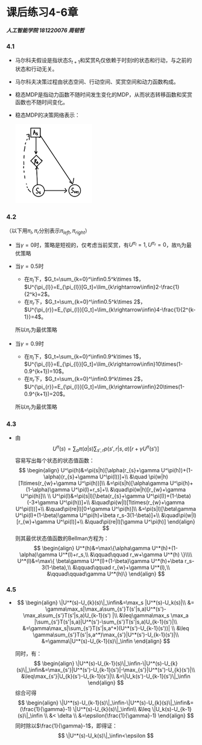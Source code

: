 # 课后练习4-6章

***人工智能学院 181220076 周韧哲***





### 4.1

+ 马尔科夫假设是指状态$S_{t+1}$和奖赏$R_t$仅依赖于时刻$t$的状态和行动，与之前的状态和行动无关。

+ 马尔科夫决策过程由状态空间、行动空间、奖赏空间和动力函数构成。

+ 稳态MDP是指动力函数不随时间发生变化的MDP，从而状态转移函数和奖赏函数也不随时间变化。

+ 稳态MDP的决策网络表示：

  <img src="pic\QQ图片20200408174152.png" style="zoom: 33%;" />

### 4.2

（以下用$\pi_l,\pi_r$分别表示$\pi_{left},\pi_{right}$）

+ 当$\gamma=0$时，策略是短视的，仅考虑当前奖赏，有$U^{\pi_{l}}=1,U^{\pi_{r}}=0$，故$\pi_{l}$为最优策略

+ 当$\gamma=0.5$时

  + 在$\pi_{l}$下，$G_t=\sum_{k=0}^\infin0.5^k\times 1$，$U^{\pi_{l}}=E_{\pi_{l}}[G_t]=\lim_{k\rightarrow\infin}2-\frac{1}{2^k}=2$。
  + 在$\pi_r$下，$G_t=\sum_{k=0}^\infin0.5^k\times 2$，$U^{\pi_{r}}=E_{\pi_{l}}[G_t]=\lim_{k\rightarrow\infin}4-\frac{1}{2^{k-1}}=4$。

  所以$\pi_r$为最优策略

+ 当$\gamma=0.9$时

  + 在$\pi_{l}$下，$G_t=\sum_{k=0}^\infin0.9^k\times 1$，$U^{\pi_{l}}=E_{\pi_{l}}[G_t]=\lim_{k\rightarrow\infin}10\times(1-0.9^{k+1})=10$。
  + 在$\pi_r$下，$G_t=\sum_{k=0}^\infin0.9^k\times 2$，$U^{\pi_{r}}=E_{\pi_{l}}[G_t]=\lim_{k\rightarrow\infin}20\times(1-0.9^{k+1})=20$。

  所以$\pi_r$为最优策略



### 4.3

+ 由
  $$
  U^\pi(s)=\sum_{a}\pi(a|s)\sum_{s',r}p(s',r|s,a)[r+\gamma U^\pi(s')]
$$
  容易写出每个状态的状态值函数：
  $$
  \begin{align}
  U^\pi(h)&=\pi(s|h)[\alpha(r_{s}+\gamma U^\pi(h))+(1-\alpha)(r_{s}+\gamma U^\pi(l))]+\\
  &\quad \pi(w|h)[1\times(r_{w}+\gamma U^\pi(h))]\\
  &=\pi(s|h)[\alpha\gamma U^\pi(h)+(1-\alpha)\gamma U^\pi(l)+r_s]+\\
  &\quad\pi(w|h)[r_{w}+\gamma U^\pi(h)]\\ \\
  U^\pi(l)&=\pi(s|l)[\beta(r_{s}+\gamma U^\pi(l))+(1-\beta)(-3+\gamma U^\pi(h))]+\\
  &\quad\pi(w|l)[1\times(r_{w}+\gamma U^\pi(l))]+\\
  &\quad\pi(re|l)[0+\gamma U^\pi(h)]\\
  &=\pi(s|l)[\beta\gamma U^\pi(l)+(1-\beta)\gamma U^\pi(h)+\beta r_s-3(1-\beta)]+\\
  &\quad\pi(w|l)[r_{w}+\gamma U^\pi(l)]+\\
  &\quad\pi(re|l)[\gamma U^\pi(h)]
  \end{align}
  $$
  则其最优状态值函数的Bellman方程为：
  $$
  \begin{align}
  U^*(h)&=\max\{\alpha\gamma U^*(h)+(1-\alpha)\gamma U^*(l)+r_s,\\
  &\qquad\qquad r_w+\gamma U^*(h) \}\\\\
  U^*(l)&=\max\{ \beta\gamma U^*(l)+(1-\beta)\gamma U^*(h)+\beta r_s-3(1-\beta),\\
  &\qquad\qquad r_{w}+\gamma U^*(l),\\
  &\qquad\qquad\gamma U^*(h)\}
  \end{align}
  $$
  





### 4.5

+ $$
  \begin{align}
  \|U^*(s)-U_{k}(s)\|_\infin&=\max_s |U^*(s)-U_k(s)|\\
  &= \gamma\max_s|\max_a\sum_{s'}T(s'|s,a)U^*(s')-\max_a\sum_{s'}T(s'|s,a)U_{k-1}(s') |\\
  &\leq\gamma\max_s \max_a |\sum_{s'}T(s'|s,a)|U^*(s')-\sum_{s'}T(s'|s,a)U_{k-1}(s')|\\
  &=\gamma\max_s|\sum_{s'}T(s'|s,a^*)(U^*(s')-U_{k-1}(s'))|  \\
  &\leq \gamma\sum_{s'}T(s'|s,a^*)\max_{s'}|U^*(s')-U_{k-1}(s')|\\
  &=\gamma\|U^*(s)-U_{k-1}(s)\|_\infin 
  \end{align}
  $$

  同时，有：
  $$
  \begin{align}
  \|U^*(s)-U_{k-1}(s)\|_\infin-\|U^*(s)-U_{k}(s)\|_\infin&=\max_{s'}|U^*(s')-U_{k-1}(s')|-\max_{s'}|U^*(s')-U_{k}(s')|\\
  &\leq\max_{s'}|U_{k}(s')-U_{k-1}(s')|\\
  &=\|U_k(s')-U_{k-1}(s')\|_\infin
  \end{align}
  $$
  综合可得
  $$
  \begin{align}
  \|U^*(s)-U_{k-1}(s)\|_\infin-\|U^*(s)-U_{k}(s)\|_\infin&=(\frac{1}{\gamma}-1)
  \|U^*(s)-U_{k}(s)\|_\infin\\
  &\leq \|U_k(s)-U_{k-1}(s)\|_\infin \\
  &< \delta \\
  &=\epsilon(\frac{1}{\gamma}-1)
  \end{align}
  $$
  同时除以$\frac{1}{\gamma}-1$，即得证：
  $$
  \|U^*(s)-U_k(s)\|_\infin<\epsilon
  $$

